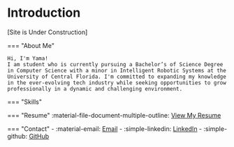 # Introduction
[Site is Under Construction]


=== "About Me"

    Hi, I'm Yama! 
    I am student who is currently pursuing a Bachelor’s of Science Degree in Computer Science with a minor in Intelligent Robotic Systems at the University of Central Florida. I'm committed to expanding my knowledge in the ever-evolving tech industry while seeking opportunities to grow professionally in a dynamic and challenging environment.

=== "Skills"


=== "Resume"
    :material-file-document-multiple-outline: <a href="assets/resume.pdf" target="_blank" rel="noopener noreferrer">View My Resume</a>


=== "Contact"
    - :material-email: [Email](mailto:yamajiang.cs@gmail.com)
    - :simple-linkedin: <a href="https://www.linkedin.com/in/yamajiang/" target="_blank" rel="noopener noreferrer">LinkedIn</a>
    - :simple-github: <a href="https://github.com/YamaJiang" target="_blank" rel="noopener noreferrer">GitHub</a>